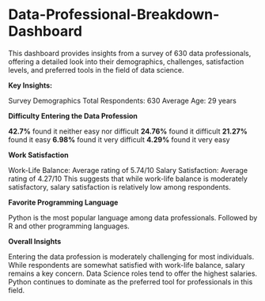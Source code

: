 # Data-Professional-Breakdown-Dashboard
This dashboard provides insights from a survey of 630 data professionals, offering a detailed look into their demographics, challenges, satisfaction levels, and preferred tools in the field of data science.

**Key Insights:**

Survey Demographics
Total Respondents: 630
Average Age: 29 years

**Difficulty Entering the Data Profession**

**42.7%** found it neither easy nor difficult
**24.76%** found it difficult
**21.27%** found it easy
**6.98%** found it very difficult
**4.29%** found it very easy

**Work Satisfaction**

Work-Life Balance: Average rating of 5.74/10
Salary Satisfaction: Average rating of 4.27/10
This suggests that while work-life balance is moderately satisfactory, salary satisfaction is relatively low among respondents.

**Favorite Programming Language**

Python is the most popular language among data professionals.
Followed by R and other programming languages.

**Overall Insights**

Entering the data profession is moderately challenging for most individuals.
While respondents are somewhat satisfied with work-life balance, salary remains a key concern.
Data Science roles tend to offer the highest salaries.
Python continues to dominate as the preferred tool for professionals in this field.
